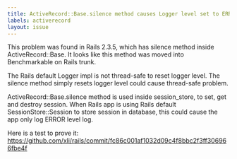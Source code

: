```yaml
---
title: ActiveRecord::Base.silence method causes Logger level set to ERROR in thread-safe mode
labels: activerecord
layout: issue
---
```


This problem was found in Rails 2.3.5, which has silence method inside ActiveRecord::Base.
It looks like this method was moved into Benchmarkable on Rails trunk.

The Rails default Logger impl is not thread-safe to reset logger level. The silence method simply resets logger level could cause thread-safe problem.

ActiveRecord::Base.silence method is used inside session_store, to set, get and destroy session.
When Rails app is using Rails default SessionStore::Session to store session in database, this could cause the app only log ERROR level log.

Here is a test to prove it: https://github.com/xli/rails/commit/fc86c001af1032d09c4f8bbc2f3ff306966fbe4f

